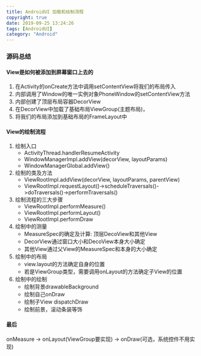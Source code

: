 ```yaml
---
title: AndroidUI 加载和绘制流程
copyright: true
date: 2019-09-25 13:24:26
tags: [AndroidUI]
category: "Android"
---
```

### 源码总结
#### View是如何被添加到屏幕窗口上去的
1. 在Activity的onCreate方法中调用setContentView将我们的布局传入
2. 内部调用了Window的唯一实例对象PhoneWindow的setContentView方法
3. 内部创建了顶层布局容器DecorView
4. 在DecorView中加载了基础布局ViewGroup(主题布局)，
5. 将我们的布局添加到基础布局的FrameLayout中 

#### View的绘制流程
1. 绘制入口
    * ActivityThread.handlerResumeActivity
    * WindowManagerImpl.addView(decorView, layoutParams)
    * WindowManagerGlobal.addView()
2. 绘制的类及方法
    * ViewRootImpl.addView(decorView, layoutParams, parentView)
    * ViewRootImpl.requestLayout()->scheduleTraversals()->doTraversals()->performTraversals()
3. 绘制流程的三大步骤
    * ViewRootImpl.performMeasure()
    * ViewRootImpl.performLayout()
    * ViewRootImpl.performDraw
4. 绘制中的测量
    * MeasureSpec的确定及计算: 顶层DecoView和其他View
    * DecorView通过窗口大小和DecoView本身大小确定
    * 其他View通过父View的MeasureSpec和本身的大小确定
5. 绘制中的布局
    * view.layout的方法确定自身的位置
    * 若是ViewGroup类型，需要调用onLayout的方法确定子View的位置
6. 绘制中的绘制
    * 绘制背景drawableBackground
    * 绘制自己onDraw
    * 绘制子View  dispatchDraw
    * 绘制前景，滚动条装等饰

#### 最后
onMeasure -> onLayout(ViewGroup要实现) -> onDraw(可选，系统控件不用实现)
